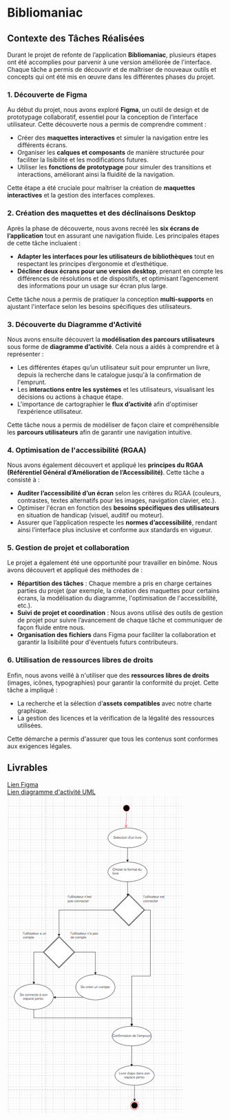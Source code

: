 # Bibliomaniac

## Contexte des Tâches Réalisées

Durant le projet de refonte de l’application **Bibliomaniac**, plusieurs étapes ont été accomplies pour parvenir à une version améliorée de l'interface. Chaque tâche a permis de découvrir et de maîtriser de nouveaux outils et concepts qui ont été mis en œuvre dans les différentes phases du projet.

### 1. Découverte de Figma

Au début du projet, nous avons exploré **Figma**, un outil de design et de prototypage collaboratif, essentiel pour la conception de l’interface utilisateur. Cette découverte nous a permis de comprendre comment :

- Créer des **maquettes interactives** et simuler la navigation entre les différents écrans.
- Organiser les **calques et composants** de manière structurée pour faciliter la lisibilité et les modifications futures.
- Utiliser les **fonctions de prototypage** pour simuler des transitions et interactions, améliorant ainsi la fluidité de la navigation.

Cette étape a été cruciale pour maîtriser la création de **maquettes interactives** et la gestion des interfaces complexes.

### 2. Création des maquettes et des déclinaisons Desktop

Après la phase de découverte, nous avons recréé les **six écrans de l’application** tout en assurant une navigation fluide. Les principales étapes de cette tâche incluaient :

- **Adapter les interfaces pour les utilisateurs de bibliothèques** tout en respectant les principes d’ergonomie et d’esthétique.
- **Décliner deux écrans pour une version desktop**, prenant en compte les différences de résolutions et de dispositifs, et optimisant l’agencement des informations pour un usage sur écran plus large.

Cette tâche nous a permis de pratiquer la conception **multi-supports** en ajustant l'interface selon les besoins spécifiques des utilisateurs.

### 3. Découverte du Diagramme d'Activité

Nous avons ensuite découvert la **modélisation des parcours utilisateurs** sous forme de **diagramme d’activité**. Cela nous a aidés à comprendre et à représenter :

- Les différentes étapes qu’un utilisateur suit pour emprunter un livre, depuis la recherche dans le catalogue jusqu'à la confirmation de l'emprunt.
- Les **interactions entre les systèmes** et les utilisateurs, visualisant les décisions ou actions à chaque étape.
- L'importance de cartographier le **flux d’activité** afin d'optimiser l’expérience utilisateur.

Cette tâche nous a permis de modéliser de façon claire et compréhensible les **parcours utilisateurs** afin de garantir une navigation intuitive.

### 4. Optimisation de l'accessibilité (RGAA)

Nous avons également découvert et appliqué les **principes du RGAA (Référentiel Général d’Amélioration de l’Accessibilité)**. Cette tâche a consisté à :

- **Auditer l’accessibilité d’un écran** selon les critères du RGAA (couleurs, contrastes, textes alternatifs pour les images, navigation clavier, etc.).
- Optimiser l'écran en fonction des **besoins spécifiques des utilisateurs** en situation de handicap (visuel, auditif ou moteur).
- Assurer que l’application respecte les **normes d’accessibilité**, rendant ainsi l’interface plus inclusive et conforme aux standards en vigueur.

### 5. Gestion de projet et collaboration

Le projet a également été une opportunité pour travailler en binôme. Nous avons découvert et appliqué des méthodes de :

- **Répartition des tâches** : Chaque membre a pris en charge certaines parties du projet (par exemple, la création des maquettes pour certains écrans, la modélisation du diagramme, l'optimisation de l'accessibilité, etc.).
- **Suivi de projet et coordination** : Nous avons utilisé des outils de gestion de projet pour suivre l’avancement de chaque tâche et communiquer de façon fluide entre nous.
- **Organisation des fichiers** dans Figma pour faciliter la collaboration et garantir la lisibilité pour d'éventuels futurs contributeurs.

### 6. Utilisation de ressources libres de droits

Enfin, nous avons veillé à n'utiliser que des **ressources libres de droits** (images, icônes, typographies) pour garantir la conformité du projet. Cette tâche a impliqué :

- La recherche et la sélection d’**assets compatibles** avec notre charte graphique.
- La gestion des licences et la vérification de la légalité des ressources utilisées.

Cette démarche a permis d'assurer que tous les contenus sont conformes aux exigences légales.

## Livrables

[Lien Figma](https://www.figma.com/design/vJbbjb1nPZGQkuLGCVSzEz/Untitled?node-id=1-21&t=TbV5NNCbXXMwD7xT-1)\
[Lien diagramme d'activité UML](https://drive.google.com/file/d/1zJlxtr9gfBniWV_AeeRD9TQb2jkRxkrE/view?usp=sharing)\
![alt text](image-1.png)
